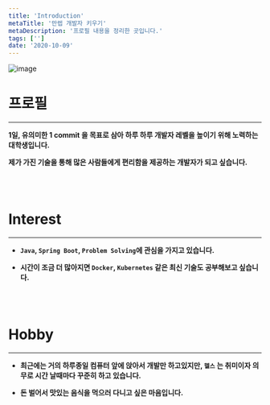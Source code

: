 ```yaml
---
title: 'Introduction'
metaTitle: '만렙 개발자 키우기'
metaDescription: '프로필 내용을 정리한 곳입니다.'
tags: ['']
date: '2020-10-09'
---
```


![image](https://user-images.githubusercontent.com/51476083/118271306-0b57e500-b4fc-11eb-8394-65d6dd981166.png)

# 프로필

<hr/>

**1일, 유의미한 1 commit 을 목표로 삼아 하루 하루 개발자 레벨을 높이기 위해 노력하는 대학생입니다.**

**제가 가진 기술을 통해 많은 사람들에게 편리함을 제공하는 개발자가 되고 싶습니다.**

<br/> <br/>

# Interest

<hr/>

- **`Java`, `Spring Boot`, `Problem Solving`에 관심을 가지고 있습니다.**


- **시간이 조금 더 많아지면 `Docker`, `Kubernetes` 같은 최신 기술도 공부해보고 싶습니다.**

<br/> <br/>

# Hobby

<hr/>

- **최근에는 거의 하루종일 컴퓨터 앞에 앉아서 개발만 하고있지만, `헬스` 는 취미이자 의무로 시간 날때마다 꾸준히 하고 있습니다.**

- **돈 벌어서 맛있는 음식을 먹으러 다니고 싶은 마음입니다.**
